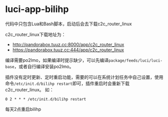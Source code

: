 luci-app-bilihp
===================
代码中只包含Lua和Bash脚本，启动后会去下载c2c_router_linux

c2c_router_linux下载地址为：
* http://pandorabox.tuuz.cc:8000/app/c2c_router_linux
* https://pandorabox.tuuz.cc:444/app/c2c_router_linux

编译需要po2lmo，如果编译时提示缺少，可以先编译`package/feeds/luci/luci-base`，或者自行编译安装po2lmo。

插件没有定时更新、定时重启功能，需要的可以在系统计划任务中自己设置，使用命令`/etc/init.d/bilihp restart`即可，插件重启时会重新下载c2c_router_linux。
如：
```
0 2 * * * /etc/init.d/bilihp restart
```
每天2点重启bilihp